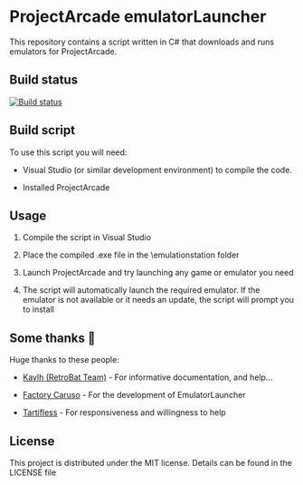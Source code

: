 # ProjectArcade emulatorLauncher

This repository contains a script written in C# that downloads and runs emulators for ProjectArcade.

## Build status

[![Build status](https://ci.appveyor.com/api/projects/status/6s94v160gg07p93e?svg=true)](https://ci.appveyor.com/project/TheDayG0ne/projectarcade-emulatorlauncher)

## Build script

To use this script you will need:

- Visual Studio (or similar development environment) to compile the code.

- Installed ProjectArcade

## Usage

1. Compile the script in Visual Studio

2. Place the compiled .exe file in the \emulationstation folder

3. Launch ProjectArcade and try launching any game or emulator you need

4. The script will automatically launch the required emulator. If the emulator is not available or it needs an update, the script will prompt you to install

## Some thanks 💟

Huge thanks to these people:

- [Kaylh (RetroBat Team)](https://github.com/kaylh) - For informative documentation, and help...

- [Factory Caruso](https://github.com/fabricecaruso) - For the development of EmulatorLauncher

- [Tartifless](https://github.com/Tartifless) - For responsiveness and willingness to help

## License

This project is distributed under the MIT license. Details can be found in the LICENSE file
